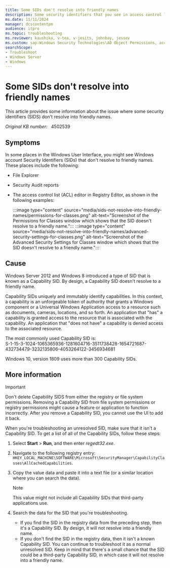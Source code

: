 ```yaml
---
title: Some SIDs don't resolve into friendly names
description: Some security identifiers that you see in access control lists or Security Audit reports don't resolve into friendly names. These might be Capability SIDs.
ms.date: 11/11/2024
manager: dcscontentpm
audience: itpro
ms.topic: troubleshooting
ms.reviewer: kaushika, v-tea, v-jesits, johnbay, jessev
ms.custom: sap:Windows Security Technologies\AD Object Permissions, access control, delegation, AdminSDHolder and auditing, csstroubleshoot
searchScope:
- Troubleshoot
- Windows Server
- Windows
---
```

# Some SIDs don't resolve into friendly names

This article provides some information about the issue where some security identifiers (SIDS) don't resolve into friendly names.

_Original KB number:_ &nbsp; 4502539

## Symptoms

In some places in the Windows User Interface, you might see Windows account Security Identifiers (SIDs) that don't resolve to friendly names. These places include the following:

- File Explorer
- Security Audit reports
- The access control list (ACL) editor in Registry Editor, as shown in the following examples:

    :::image type="content" source="media/sids-not-resolve-into-friendly-names/permissions-for-classes.png" alt-text="Screenshot of the Permissions for Classes window which shows that the SID doesn't resolve to a friendly name.":::
    :::image type="content" source="media/sids-not-resolve-into-friendly-names/advanced-security-settings-for-classes.png" alt-text="Screenshot of the Advanced Security Settings for Classes window which shows that the SID doesn't resolve to a friendly name.":::

## Cause

Windows Server 2012 and Windows 8 introduced a type of SID that is known as a Capability SID. By design, a Capability SID doesn't resolve to a friendly name.

Capability SIDs uniquely and immutably identify capabilities. In this context, a capability is an unforgeable token of authority that grants a Windows component or a Universal Windows Application access to a resource such as documents, cameras, locations, and so forth. An application that "has" a capability is granted access to the resource that is associated with the capability. An application that "does not have" a capability is denied access to the associated resource.

The most commonly used Capability SID is:  
S-1-15-3-1024-1065365936-1281604716-3511738428-1654721687-432734479-3232135806-4053264122-3456934681

Windows 10, version 1809 uses more than 300 Capability SIDs.

## More information

> [!Important]
> Don't delete Capability SIDS from either the registry or file system permissions. Removing a Capability SID from file system permissions or registry permissions might cause a feature or application to function incorrectly. After you remove a Capability SID, you cannot use the UI to add it back.

When you're troubleshooting an unresolved SID, make sure that it isn't a Capability SID. To get a list of all of the Capability SIDs, follow these steps:

1. Select **Start** > **Run**, and then enter *regedt32.exe*.
2. Navigate to the following registry entry: `HKEY_LOCAL_MACHINE\SOFTWARE\Microsoft\SecurityManager\CapabilityClasses\AllCachedCapabilities`.

3. Copy the value data and paste it into a text file (or a similar location where you can search the data).

   > [!Note]
   > This value might not include all Capability SIDs that third-party applications use.

4. Search the data for the SID that you're troubleshooting.

   - If you find the SID in the registry data from the preceding step, then it's a Capability SID. By design, it will not resolve into a friendly name.
   - If you don't find the SID in the registry data, then it isn't a known Capability SID. You can continue to troubleshoot it as a normal unresolved SID. Keep in mind that there's a small chance that the SID could be a third-party Capability SID, in which case it will not resolve into a friendly name.
